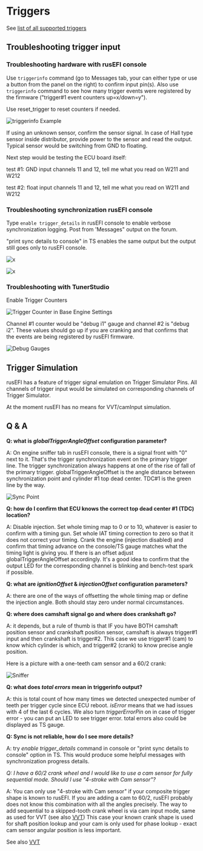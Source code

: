 # Triggers

See [list of all supported triggers](/Technical/All-Supported-Triggers.md)

## Troubleshooting trigger input

### Troubleshooting hardware with rusEFI console

Use `triggerinfo` command (go to Messages tab, your can either type or use a button from the panel on the right) to confirm input pin(s). Also use `triggerinfo` command to see how many trigger events were registered by the firmware ("trigger#1 event counters up=x/down=y").

Use reset_trigger to reset counters if needed.

![triggerinfo Example](/Images/triggerinfo.png)

If using an unknown sensor, confirm the sensor signal. In case of Hall type sensor inside distributor, provide power to the sensor and read the output. Typical sensor would be switching from GND to floating.

Next step would be testing the ECU board itself:

test #1: GND input channels 11 and 12, tell me what you read on W211 and W212

test #2: float input channels 11 and 12, tell me what you read on W211 and W212

### Troubleshooting synchronization rusEFI console

Type `enable trigger_details` in rusEFI console to enable verbose synchronization logging. Post from 'Messages" output on the forum.

"print sync details to console" in TS enables the same output but the output still goes only to rusEFI console.

![x](/Images/trigger-gather-gaps-step-1.png)

![x](/Images/trigger-gather-gaps-step-2.png)

### Troubleshooting with TunerStudio

Enable Trigger Counters

![Trigger Counter in Base Engine Settings](/Images/trigger_counters.png)

Channel #1 counter would be "debug i1" gauge and channel #2 is "debug i2". These values should go up if you are cranking and that confirms that the events are being registered by rusEFI firmware.

![Debug Gauges](/Images/debug_gauges_counter.png)

## Trigger Simulation

rusEFI has a feature of trigger signal emulation on Trigger Simulator Pins. All channels of trigger input would be simulated on corresponding channels of Trigger Simulator.

At the moment rusEFI has no means for VVT/camInput simulation.

## Q & A

**Q: what is _globalTriggerAngleOffset_ configuration parameter?**

A: On engine sniffer tab in rusEFI console, there is a signal front with "0" next to it. That's the trigger synchronization event on the primary trigger line. The trigger synchronization always happens at one of the rise of fall of the primary trigger. globalTriggerAngleOffset is the angle distance between synchronization point and cylinder #1 top dead center. TDC#1 is the green line by the way.

![Sync Point](/Images/Sync_point_highlighed.png)

**Q: how do I confirm that ECU knows the correct top dead center #1 (TDC) location?**

A: Disable injection. Set whole timing map to 0 or to 10, whatever is easier to confirm with a timing gun. Set whole IAT timing correction to zero so that it does not correct your timing. Crank the engine (injection disabled) and confirm that timing advance on the console/TS gauge matches what the timing light is giving you. If there is an offset adjust globalTriggerAngleOffset accordingly. It's a good idea to confirm that the output LED for the corresponding channel is blinking and bench-test spark if possible.

**Q: what are _ignitionOffset_ & _injectionOffset_ configuration parameters?**

A: there are one of the ways of offsetting the whole timing map or define the injection angle. Both should stay zero under normal circumstances.

**Q: where does camshaft signal go and where does crankshaft go?**

A: it depends, but a rule of thumb is that IF you have BOTH camshaft position sensor and crankshaft position sensor, camshaft is always trigger#1 input and then crankshaft is trigger#2. This case we use trigger#1 (cam) to know which cylinder is which, and trigger#2 (crank) to know precise angle position.

Here is a picture with a one-teeth cam sensor and a 60/2 crank:

![Sniffer](/Images/60_2_with_cam.png)

**Q: what does _total errors_ mean in triggerinfo output?**

A: this is total count of how many times we detected unexpected number of teeth per trigger cycle since ECU reboot. _isError_ means that we had issues with 4 of the last 6 cycles. We also turn _triggerErrorPin_ on in case of trigger error - you can put an LED to see trigger error. total errors also could be displayed as TS gauge.

**Q: Sync is not reliable, how do I see more details?**

A: try _enable trigger_details_ command in console or "print sync details to console" option in TS. This would produce some helpful messages with synchronization progress details.

_Q: I have a 60/2 crank wheel and I would like to use a cam sensor for fully sequential mode. Should I use "4-stroke with Cam sensor"?_

A: You can only use "4-stroke with Cam sensor" if your composite trigger shape is known to rusEFI. If you are adding a cam to 60/2, rusEFI probably does not know this combination with all the angles precisely. The way to add sequential to a skipped-tooth crank wheel is via cam input mode, same as used for VVT (see also [VVT](/Technical/VVT))
This case your known crank shape is used for shaft position lookup and your cam is only used for phase lookup - exact cam sensor angular position is less important.

See also [VVT](/Technical/VVT)
